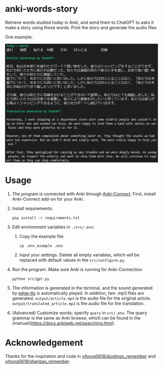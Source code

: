 # anki-words-story

Retrieve words studied today in Anki, and send them to ChatGPT to asks it make a story using these words. Print the story and generate the audio files.

One example:

![Example](./asset/example.png)

# Usage

1. The program is connected with Anki through [Anki-Connect](https://github.com/FooSoft/anki-connect). First, install Anki-Connect add-on for your Anki.

2. Install requirements:

    ```
    pip install -r requirements.txt
    ```

3. Edit environment variables in `./src/.env`:

   1. Copy the example file:

        ```
        cp .env_example .env
        ```
    
    2. Input your settings. Delete all empty variables, which will be replaced with default values in the `src/configure.py`.

4. Run the program. Make sure Anki is running for Anki-Connection:

    ```
    python src/gpt.py
    ```

5. The information is generated in the terminal, and the sound generated by [edge-tts](https://github.com/rany2/edge-tts) is automatically played. In addition, two .mp3 files are generated. `output/article.mp3` is the audio file for the original article. `output/translated_article.mp3` is the audio file for the translation.

6. (Advanced) Customize words: specify `query` in `src/.env`. The query grammar is the same as Anki browse, which can be found in the (manual)(https://docs.ankiweb.net/searching.html).

# Acknowledgement

Thanks for the inspiration and code in [yihong0618/duolingo_remember](https://github.com/yihong0618/duolingo_remember) and [yihong0618/shanbay_remember](https://github.com/yihong0618/shanbay_remember).


